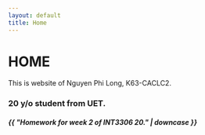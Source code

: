 ```yaml
---
layout: default
title: Home
---
```

# HOME

<p>This is website of Nguyen Phi Long, K63-CACLC2.</p>
<h3>20 y/o student from UET.</h3>
<h5>{{ "Homework for week 2 of INT3306 20." | downcase }}</h5>
